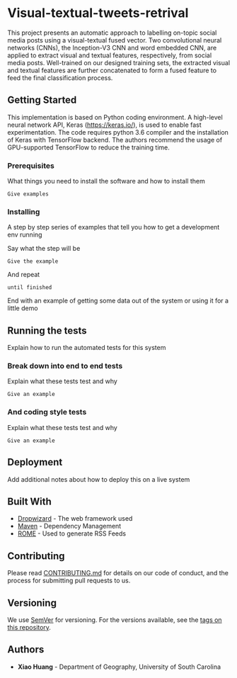 # Visual-textual-tweets-retrival
This project presents an automatic approach to labelling on-topic social media posts using a visual-textual fused vector. Two convolutional neural networks (CNNs), the Inception-V3 CNN and word embedded CNN, are applied to extract visual and textual features, respectively, from social media posts. Well-trained on our designed training sets, the extracted visual and textual features are further concatenated to form a fused feature to feed the final classification process.

## Getting Started

This implementation is based on Python coding environment. A high-level neural network API, Keras (https://keras.io/), is used to enable fast experimentation. The code requires python 3.6 compiler and the installation of Keras with TensorFlow backend. The authors recommend the usage of GPU-supported TensorFlow to reduce the training time. 

### Prerequisites

What things you need to install the software and how to install them

```
Give examples
```

### Installing

A step by step series of examples that tell you how to get a development env running

Say what the step will be

```
Give the example
```

And repeat

```
until finished
```

End with an example of getting some data out of the system or using it for a little demo

## Running the tests

Explain how to run the automated tests for this system

### Break down into end to end tests

Explain what these tests test and why

```
Give an example
```

### And coding style tests

Explain what these tests test and why

```
Give an example
```

## Deployment

Add additional notes about how to deploy this on a live system

## Built With

* [Dropwizard](http://www.dropwizard.io/1.0.2/docs/) - The web framework used
* [Maven](https://maven.apache.org/) - Dependency Management
* [ROME](https://rometools.github.io/rome/) - Used to generate RSS Feeds

## Contributing

Please read [CONTRIBUTING.md](https://gist.github.com/PurpleBooth/b24679402957c63ec426) for details on our code of conduct, and the process for submitting pull requests to us.

## Versioning

We use [SemVer](http://semver.org/) for versioning. For the versions available, see the [tags on this repository](https://github.com/your/project/tags). 

## Authors

* **Xiao Huang** - Department of Geography, University of South Carolina

